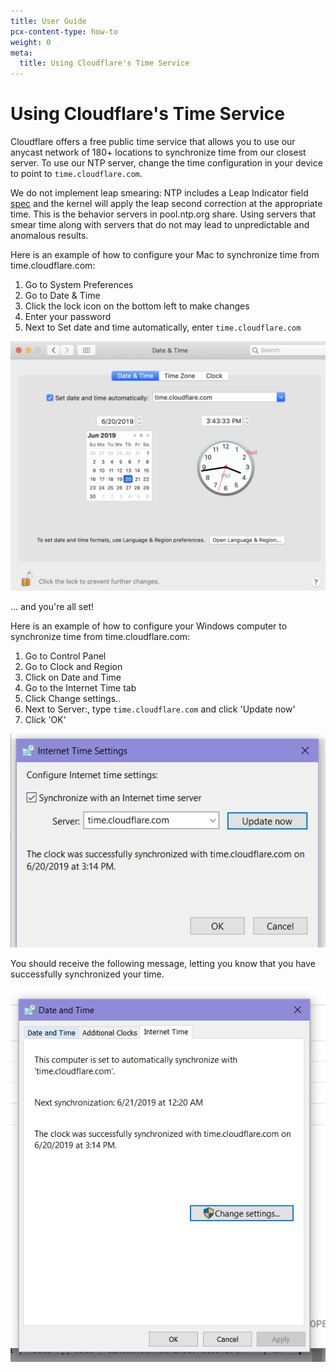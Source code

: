 ```yaml
---
title: User Guide
pcx-content-type: how-to
weight: 0
meta:
  title: Using Cloudflare's Time Service
---
```


# Using Cloudflare's Time Service

Cloudflare offers a free public time service that allows you to use our anycast network of 180+ locations to synchronize time from our closest server. To use our NTP server, change the time configuration in your device to point to `time.cloudflare.com`.

We do not implement leap smearing: NTP includes a Leap Indicator field [spec](https://tools.ietf.org/html/rfc5905#section-7.3) and the kernel will apply the leap second correction at the appropriate time. This is the behavior servers
in pool.ntp.org share. Using servers that smear time along with servers that do not may lead to unpredictable and anomalous results.

Here is an example of how to configure your Mac to synchronize time from time.cloudflare.com:

1. Go to System Preferences
2. Go to Date & Time
3. Click the lock icon on the bottom left to make changes
4. Enter your password
5. Next to Set date and time automatically, enter `time.cloudflare.com`

![MacOS](../static/mactime.png)

... and you're all set!

Here is an example of how to configure your Windows computer to synchronize time from time.cloudflare.com:

1. Go to Control Panel
2. Go to Clock and Region
3. Click on Date and Time
4. Go to the Internet Time tab
5. Click Change settings..
6. Next to Server:, type `time.cloudflare.com` and click 'Update now'
7. Click 'OK'

![Windows](../static/window.png)

You should receive the following message, letting you know that you have successfully synchronized your time.

![](../static/windowtime2.png)